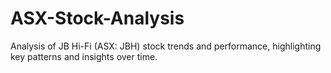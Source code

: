 # ASX-Stock-Analysis
Analysis of JB Hi-Fi (ASX: JBH) stock trends and performance, highlighting key patterns and insights over time.
